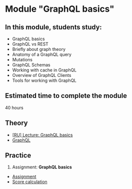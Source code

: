 # Module "GraphQL basics"

## In this module, students study:

- GraphQL basics
- GraphQL vs REST
- Briefly about graph theory
- Anatomy of a GraphQL query
- Mutations
- GraphQL Schemas
- Working with cache in GraphQL
- Overview of GraphQL Clients
- Tools for working with GraphQL

## Estimated time to complete the module
40 hours

## Theory 
- [[RU] Lecture: GraphQL basics](https://www.youtube.com/watch?v=nKdaw3Jju5Q)
- [GraphQL](https://graphql.org/learn/)

## Practice
1. Assignment: **GraphQL basics**
  - [Assignment](https://github.com/AlreadyBored/nodejs-assignments/blob/main/assignments/graphql-service/assignment.md)
  - [Score calculation](https://github.com/AlreadyBored/nodejs-assignments/blob/main/assignments/graphql-service/score.md)
